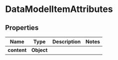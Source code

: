 
# DataModelItemAttributes

## Properties
Name | Type | Description | Notes
------------ | ------------- | ------------- | -------------
**content** | **Object** |  | 



